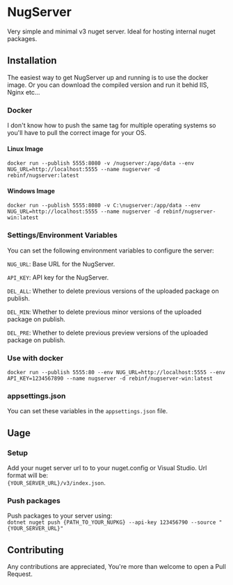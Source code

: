 # NugServer

Very simple and minimal v3 nuget server. Ideal for hosting internal nuget packages.

## Installation
The easiest way to get NugServer up and running is to use the docker image. Or you can download the compiled version and run it behid IIS, Nginx etc...

### Docker
I don't know how to push the same tag for multiple operating systems so you'll have to pull the correct image for your OS.

#### Linux Image
`docker run --publish 5555:8080 -v /nugserver:/app/data --env NUG_URL=http://localhost:5555 --name nugserver -d rebinf/nugserver:latest`

#### Windows Image
`docker run --publish 5555:8080 -v C:\nugserver:/app/data --env NUG_URL=http://localhost:5555 --name nugserver -d rebinf/nugserver-win:latest`

### Settings/Environment Variables
You can set the following environment variables to configure the server:

`NUG_URL`: Base URL for the NugServer.

`API_KEY`: API key for the NugServer.

`DEL_ALL`: Whether to delete previous versions of the uploaded package on publish.

`DEL_MIN`: Whether to delete previous minor versions of the uploaded package on publish.

`DEL_PRE`: Whether to delete previous preview versions of the uploaded package on publish.

### Use with docker
`docker run --publish 5555:80 --env NUG_URL=http://localhost:5555 --env API_KEY=1234567890 --name nugserver -d rebinf/nugserver-win:latest`

### appsettings.json
You can set these variables in the `appsettings.json` file.

## Uage
### Setup
Add your nuget server url to to your nuget.config or Visual Studio. Url format will be:\
`{YOUR_SERVER_URL}/v3/index.json`.

### Push packages
Push packages to your server using:\
`dotnet nuget push {PATH_TO_YOUR_NUPKG} --api-key 123456790 --source "{YOUR_SERVER_URL}"`

## Contributing
Any contributions are appreciated, You're more than welcome to open a Pull Request.